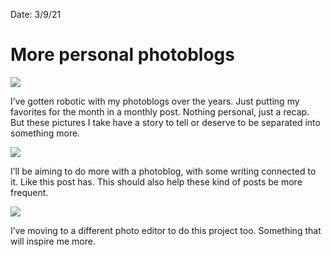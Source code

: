 
Date: 3/9/21


# More personal photoblogs

![](https://i.imgur.com/jCS9Azl.jpg)

I’ve gotten robotic with my photoblogs over the years. Just putting my favorites for the month in a monthly post. Nothing personal, just a recap. But these pictures I take have a story to tell or deserve to be separated into something more.

![](https://i.imgur.com/b4FCNxR.jpg)

I’ll be aiming to do more with a photoblog, with some writing connected to it. Like this post has.   This should also help these kind of posts be more frequent.

![](https://i.imgur.com/SixrGk6.jpg)

I’ve moving to a different photo editor to do this project too. Something that will inspire me more.